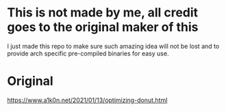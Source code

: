 # This is not made by me, all credit goes to the original maker of this
I just made this repo to make sure such amazing idea will not be lost and to provide arch specific pre-compiled binaries for easy use.
# Original
https://www.a1k0n.net/2021/01/13/optimizing-donut.html
